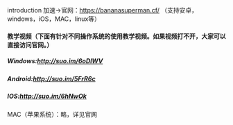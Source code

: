 introduction 加速->官网：https://bananasuperman.cf/ （支持安卓，windows，iOS，MAC，linux等）
#### 教学视频（下面有针对不同操作系统的使用教学视频。如果视频打不开，大家可以直接访问官网。）
##### Windows:http://suo.im/6oDlWV
##### Android:http://suo.im/5FrR6c
##### IOS:http://suo.im/6hNwOk
MAC（苹果系统）：略，详见官网
